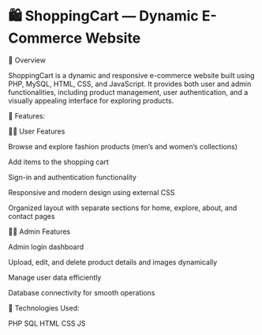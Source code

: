 # 🛍️ ShoppingCart — Dynamic E-Commerce Website
📖 Overview

ShoppingCart is a dynamic and responsive e-commerce website built using PHP, MySQL, HTML, CSS, and JavaScript.
It provides both user and admin functionalities, including product management, user authentication, and a visually appealing interface for exploring products.

🚀 Features:

👩‍💼 User Features

 Browse and explore fashion products (men’s and women’s collections)

 Add items to the shopping cart

 Sign-in and authentication functionality

 Responsive and modern design using external CSS

 Organized layout with separate sections for home, explore, about, and contact pages

🧑‍💻 Admin Features

 Admin login dashboard

 Upload, edit, and delete product details and images dynamically

 Manage user data efficiently

 Database connectivity for smooth operations

🔗 Technologies Used:

 PHP
 SQL
 HTML
 CSS
 JS
